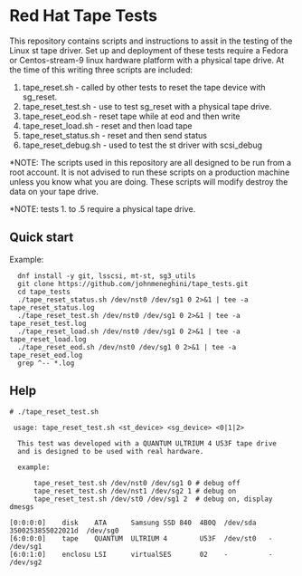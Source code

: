 # Red Hat Tape Tests

This repository contains scripts and instructions to assit in the testing of
the Linux st tape driver. Set up and deployment of these tests require a Fedora
or Centos-stream-9 linux hardware platform with a physical tape drive.  At the
time of this writing three scripts are included:

1. tape_reset.sh - called by other tests to reset the tape device with sg_reset.
2. tape_reset_test.sh - use to test sg_reset with a physical tape drive.
3. tape_reset_eod.sh - reset tape while at eod and then write
4. tape_reset_load.sh - reset and then load tape
5. tape_reset_status.sh - reset and then send status
6. tape_reset_debug.sh - used to test the st driver with scsi_debug

*NOTE: The scripts used in this repository are all designed to be run from a
root account. It is not advised to run these scripts on a production machine
unless you know what you are doing. These scripts will modify destroy the data
on your tape drive.

*NOTE: tests 1. to .5 require a physical tape drive.

## Quick start

Example:

```
  dnf install -y git, lsscsi, mt-st, sg3_utils
  git clone https://github.com/johnmeneghini/tape_tests.git
  cd tape_tests
  ./tape_reset_status.sh /dev/nst0 /dev/sg1 0 2>&1 | tee -a tape_reset_status.log
  ./tape_reset_test.sh /dev/nst0 /dev/sg1 0 2>&1 | tee -a tape_reset_test.log
  ./tape_reset_load.sh /dev/nst0 /dev/sg1 0 2>&1 | tee -a tape_reset_load.log
  ./tape_reset_eod.sh /dev/nst0 /dev/sg1 0 2>&1 | tee -a tape_reset_eod.log
  grep ^-- *.log
```

## Help

```
# ./tape_reset_test.sh

 usage: tape_reset_test.sh <st_device> <sg_device> <0|1|2>

  This test was developed with a QUANTUM ULTRIUM 4 U53F tape drive
  and is designed to be used with real hardware.

  example:

      tape_reset_test.sh /dev/nst0 /dev/sg1 0 # debug off
      tape_reset_test.sh /dev/nst1 /dev/sg2 1 # debug on
      tape_reset_test.sh /dev/st0 /dev/sg1 2  # debug on, display dmesgs

[0:0:0:0]    disk    ATA      Samsung SSD 840  4B0Q  /dev/sda   3500253855022021d  /dev/sg0
[6:0:0:0]    tape    QUANTUM  ULTRIUM 4        U53F  /dev/st0   -  /dev/sg1
[6:0:1:0]    enclosu LSI      virtualSES       02    -          -  /dev/sg2
```
